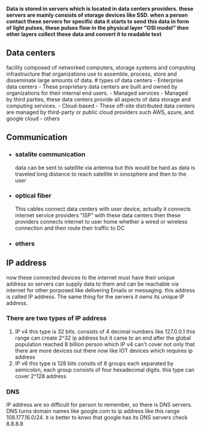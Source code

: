 __Data is stored in servers which is located in data centers providers. these servers are mainly consists of storage devices like SSD. when a person contact these servers for specific data it starts to send this data in form of light pulses, these pulses flow in the physical layer "OSI model" then other layers collect these data and convert it to readable text__
## Data centers
facility composed of networked computers, storage systems and computing infrastructure that organizations use to assemble, process, store and disseminate large amounts of data.
	# types of data centers 
		- Enterprise data centers
			- These proprietary data centers are built and owned by organizations for their internal end users.
		- Managed services
			- Managed by third parties, these data centers provide all aspects of data storage and computing services.
		- Cloud-based
			- These off-site distributed data centers are managed by third-party or public cloud providers such AWS, azure, and google cloud 
			- others
			
## Communication 
+ ### satalite communication
	data can be sent to satellite via antenna but this would be hard as data is traveled long distance to reach satellite in ionosphere and then to the user 
+ ### optical fiber 
	This cables connect data centers with user device, actually it connects internet service providers "ISP" with these data centers then these providers connects internet to user home whether a wired or wireless connection and then route their traffic to DC
+ ### others

## IP address
now these connected devices to the internet must have their unique address so servers can supply data to them and can be reachable via internet for other porposed like delivering Emails or messaging. this address is called IP address. The same thing for the servers it owns its unique IP address.
### There are two types of IP address 
1.  IP v4 
	this type is 32 bits. consists of 4 decimal numbers like 127.0.0.1
	this range can create 2^32 ip address but it came to an end after the global population reached  8 billion person which IP v4 can't cover not only that there are more devices out there now like IOT devices which requires ip address 
2. IP v6 
	this type is 128 bits consits of 8 groups each separated by semicolon, each group consists of four hexadecimal digits. this type can cover 2^128 address 
### DNS
IP address are so difficult for person to remember, so there is DNS servers. DNS turns domain names like google.com to ip address like this range 108.177.16.0/24. it is better to knwo that google has its DNS servers  check 8.8.8.8 


